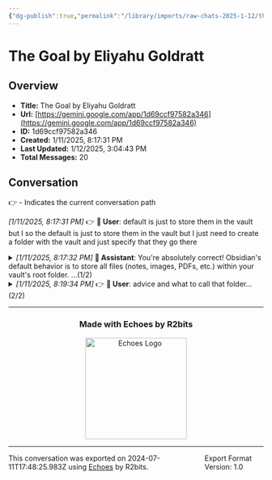 ```yaml
---
{"dg-publish":true,"permalink":"/library/imports/raw-chats-2025-1-12/the-goal-by-eliyahu-goldratt/"}
---
```


# The Goal by Eliyahu Goldratt

## Overview
- **Title:** The Goal by Eliyahu Goldratt 
- **Url:** [https://gemini.google.com/app/1d69ccf97582a346](https://gemini.google.com/app/1d69ccf97582a346)
- **ID:** 1d69ccf97582a346
- **Created:** 1/11/2025, 8:17:31 PM
- **Last Updated:** 1/12/2025, 3:04:43 PM
- **Total Messages:** 20

## Conversation
👉 - Indicates the current conversation path

<i>[1/11/2025, 8:17:31 PM]</i> 👉 <b>👤 User</b>: default is just to store them in the vault but I so the default is just to store them in the vault but I just need to create a folder with the vault and just specify that they go there<br>

<details style="margin-left: 0px">
<summary><i>[1/11/2025, 8:17:32 PM]</i> <b>🤖 Assistant</b>: You're absolutely correct! Obsidian's default behavior is to store all files (notes, images, PDFs, etc.) within your vault's root folder. ...(1/2)</summary>

---

<i>[1/11/2025, 8:17:32 PM]</i> <b>🤖 Assistant</b>: 

You're absolutely correct! Obsidian's default behavior is to store all files (notes, images, PDFs, etc.) within your vault's root folder. 

To organize your files, you simply need to:

1. **Create a new folder:** Within your vault's root folder, create a new folder where you want to store your media files. You can name it "Attachments," "Media," or anything that makes sense to you.
2. **Move your files:** Drag and drop your image, PDF, and other non-Markdown files into this new folder. As mentioned before, Obsidian will automatically update any internal links to these files.

That's it! You don't need to change any settings in Obsidian to make this work.

**Example:**

Let's say your vault is named "My Vault." You would:

1. Create a folder within "My Vault" called "Attachments."
2. Move all your images and PDFs into the "Attachments" folder.

Now, your vault will have a cleaner structure with your Markdown notes separate from your media files, making it easier for you and potentially for AI tools to navigate and process your content.
<br>

---

</details>

<details style="margin-left: 0px">
<summary><i>[1/11/2025, 8:19:34 PM]</i> 👉 <b>👤 User</b>: advice and what to call that folder...(2/2)</summary>

---

<i>[1/11/2025, 8:19:34 PM]</i> 👉 <b>👤 User</b>: 

 advice and what to call that folder
folder I I was gonna call it attachments but it's more than just attachments so I think it's anything that's a file that's in support of the obsidian involved maybe they are all attachments you tell me<br>

<details style="margin-left: 23px">
<summary><i>[1/11/2025, 8:19:35 PM]</i> <b>🤖 Assistant</b>: You're thinking deeply about the purpose of this folder, and that's great! "Attachments" might feel a bit limiting. Here's a breakdown to help you decide, along with some suggestions:...(1/2)</summary>

---

<i>[1/11/2025, 8:19:35 PM]</i> <b>🤖 Assistant</b>: 

You're thinking deeply about the purpose of this folder, and that's great! "Attachments" might feel a bit limiting. Here's a breakdown to help you decide, along with some suggestions:

**What is the folder for?**

It seems like you want a place to store files that *support* your notes but aren't the notes themselves. This could include:

* **Images:** Photos, diagrams, illustrations
* **PDFs:** Articles, research papers, documents
* **Audio:** Recordings of lectures, interviews, or your own thoughts
* **Video:** Clips related to your notes
* **Other files:** Spreadsheets, code snippets, etc.

**Considering "Attachments"**

While it might seem limited, "Attachments" is actually quite accurate. These files are, in essence, attached to your notes to provide more context or information.  

**Alternative Names**

Here are some other options that might resonate more with you:

* **Resources:** This emphasizes that the files are supporting materials for your notes.
* **Media:** This is a broad term that encompasses various file types.
* **Assets:** This suggests that the files have value and contribute to your knowledge base.
* **Supporting Files:** This is a clear and descriptive name.
* **Vault Files:** This highlights that these files are part of your Obsidian vault, even if they aren't notes.

**My Recommendation**

If you're looking for a simple and straightforward name, **"Attachments"** is perfectly fine. If you want something that feels a bit more encompassing, **"Resources"** or **"Media"** might be good choices.

Ultimately, the best name is the one that makes the most sense to you and clearly communicates the purpose of the folder. Don't overthink it too much! Choose a name and start organizing your files. You can always rename the folder later if you change your mind.
<br>

---

</details>

<details style="margin-left: 23px">
<summary><i>[1/12/2025, 7:57:28 AM]</i> 👉 <b>👤 User</b>: The folder that's going to hold. I need a name for the folder that's gonna hold navigation and portals, entry points into the external second brain. When a particular Ingram or idea gets large enough that it starts to touch many many things I will cr...(2/2)</summary>

---

<i>[1/12/2025, 7:57:28 AM]</i> 👉 <b>👤 User</b>: The folder that's going to hold. I need a name for the folder that's gonna hold navigation and portals, entry points into the external second brain. When a particular Ingram or idea gets large enough that it starts to touch many many things I will create a map of content or a drawing of some kind that kind of mine maps and links all of these various areas these navigational maps of content need to be kept together an interlink because they serve as my self created method of navigating the brain and a documentation of the main entry points where if you enter the brain from those points you have multiple avenues of exploration and you're getting abroad overview of that particular section of the brain in the process I don't want these particular in the mass of files that becomes the obsidian involved with all the ends so it needs to be a separate folder and I'd like to have one word name for it. Please give me 15 suggestions to capture what I described above<br>

<details style="margin-left: 46px">
<summary><i>[1/12/2025, 7:57:29 AM]</i> <b>🤖 Assistant</b>: You've got a fascinating system for navigating your expanding second brain! Here are 15 one-word names that capture the essence of this special folder:...(1/2)</summary>

---

<i>[1/12/2025, 7:57:29 AM]</i> <b>🤖 Assistant</b>: 

You've got a fascinating system for navigating your expanding second brain! Here are 15 one-word names that capture the essence of this special folder:

**Emphasis on Navigation:**

1. **Atlas:** Evokes a collection of maps for navigating a complex world.
2. **Chart:** Suggests a visual guide for navigating information.
3. **Compass:** Implies guidance and direction-finding within your notes.
4. **Guide:** A straightforward term for something that helps you find your way.
5. **Roadmap:** A plan or strategy for navigating a complex system.

**Emphasis on Entry Points:**

6. **Gateways:** Suggests points of entry into different areas of your brain.
7. **Portals:** Implies doorways to deeper levels of information.
8. **Thresholds:** Points of transition into new domains of knowledge.
9. **Entrances:** Clear and simple, indicating access points.
10. **Access:** Focuses on the ability to enter and explore different areas.

**Emphasis on Overview and Connections:**

11. **Nexus:** A central point where many things connect.
12. **Constellation:** A group of interconnected ideas or concepts.
13. **Landscape:** A broad view of the terrain of your knowledge.
14. **Overview:** Directly conveys the purpose of these maps.
15. **Synthesis:** Indicates the bringing together of different ideas.

**My Top Picks:**

* **Atlas**
* **Gateways**
* **Nexus**

These names seem to best capture the combination of navigation, entry points, and overview that you described.

Ultimately, the best name is the one that resonates most with you and how you visualize this crucial part of your second brain.
<br>

---

</details>

<details style="margin-left: 46px">
<summary><i>[1/12/2025, 7:59:02 AM]</i> 👉 <b>👤 User</b>: second the entire Second brain I am calling my wisdom Nexus so I like the idea of using the word Nexus. Give me 10 related words to Nexus particularly any that emphasize navigation...(2/2)</summary>

---

<i>[1/12/2025, 7:59:02 AM]</i> 👉 <b>👤 User</b>: second the entire Second brain I am calling my wisdom Nexus so I like the idea of using the word Nexus. Give me 10 related words to Nexus particularly any that emphasize navigation<br>

<details style="margin-left: 69px">
<summary><i>[1/12/2025, 7:59:03 AM]</i> <b>🤖 Assistant</b>: I like how you're weaving a consistent theme throughout your second brain! Here are 10 words related to "Nexus," with an emphasis on navigation:...(1/2)</summary>

---

<i>[1/12/2025, 7:59:03 AM]</i> <b>🤖 Assistant</b>: 

I like how you're weaving a consistent theme throughout your second brain! Here are 10 words related to "Nexus," with an emphasis on navigation:

**With Navigational Emphasis:**

1. **Junction:** A point where multiple paths converge, suggesting choices in direction.
2. **Crossroads:** Similar to junction, highlighting a place of decision-making in your exploration.
3. **Confluence:** A flowing together of information, with navigational implications.
4. **Hub:** A central point of connection with routes leading outward, like a transportation hub.
5. **Matrix:** A network of interconnected pathways, offering multiple routes.

**General Relation to Nexus:**

6. **Center:** The core or focal point, potentially with navigational significance.
7. **Core:** Similar to center, emphasizing the essential nature of these maps.
8. **Focal Point:** The place where attention is concentrated, potentially guiding exploration.
9. **Crux:** The pivotal point or essential element, possibly for navigation.
10. **Convergence:** The act of coming together, suggesting a meeting of paths.

**My Top Picks:**

* **Hub:** This strongly implies a central point with pathways leading to different areas.
* **Junction:** Captures the idea of choosing different directions within your knowledge landscape.
* **Matrix:** Evokes a complex network of interconnected ideas, perfect for a "Wisdom Nexus."<br>

---

</details>

<details style="margin-left: 69px">
<summary><i>[1/12/2025, 7:59:50 AM]</i> 👉 <b>👤 User</b>: I like matrix because it also mentions the movie which I love. thanks...(2/2)</summary>

---

<i>[1/12/2025, 7:59:50 AM]</i> 👉 <b>👤 User</b>: I like matrix because it also mentions the movie which I love. thanks<br>

<details style="margin-left: 92px">
<summary><i>[1/12/2025, 7:59:51 AM]</i> <b>🤖 Assistant</b>: Excellent choice! "Matrix" perfectly captures the interconnected nature of your navigational maps and has that cool connection to a film you love. It's a powerful word that evokes complexity, depth, and the ability to traverse a network of intercon...(1/2)</summary>

---

<i>[1/12/2025, 7:59:51 AM]</i> <b>🤖 Assistant</b>: 

Excellent choice! "Matrix" perfectly captures the interconnected nature of your navigational maps and has that cool connection to a film you love. It's a powerful word that evokes complexity, depth, and the ability to traverse a network of interconnected ideas. 

I'm glad I could help you find the right name for this important part of your second brain. It sounds like you're building an incredibly organized and insightful system for managing your knowledge. Good luck with your "Wisdom Nexus"!
<br>

---

</details>

<details style="margin-left: 92px">
<summary><i>[1/12/2025, 8:08:03 AM]</i> 👉 <b>👤 User</b>: "## Folders Used...(2/2)</summary>

---

<i>[1/12/2025, 8:08:03 AM]</i> 👉 <b>👤 User</b>: 

"## Folders Used
### Administration
Administrative procedures are kept in a dedicated space. This separation ensures quick access during system troubleshooting.
### Templates
Templates rest within Administration's embrace. These specialized forms guide the birth of each new Engram. Their careful design nurtures the growth of fresh wisdom.
### Matrix
The Navigation Hub directs our journey through knowledge landscapes. Rich content maps illuminate concentrated zones of insight. When Engrams cluster naturally around powerful themes, new maps emerge. These vital pathways form our wisdom transit system. Like a neural network of understanding, these maps transcend simple organization. Their profound interconnections create the living matrix of insight.
### Library
The Library holds our refined knowledge gems. Each Engram matures here through thoughtful enhancement. Like living wisdom, these entries grow stronger through periodic renewal and deeper understanding.
### Process
The Workspace nurtures evolving ideas. Every emerging Engram holds unique status markers. These status tags guide each piece through structured growth stages. A Kanban system illuminates their development path from seed to completion.

### Resources
Support files reside in their own dedicated space. This strategic separation keeps lightweight markdown content distinct from larger attachments. AI systems can scan ideas more efficiently. Quick backups become effortless."

I need a folder for those Engrams that are in the process stage, but I've decided that I am not going to process them further. Perhaps they were an ephemeral note or used as part of a project, or it merely documented a thought process that won't be updated in the future. These files will never make it to the permanent library, but if I don't do something with them, they will sit forever in the "process" folder even though they aren't ever going to be processed.

Give me 10 prospective names for this folder and provide a brief description of it's use like the ones provided.<br>

<details style="margin-left: 115px">
<summary><i>[1/12/2025, 8:08:04 AM]</i> <b>🤖 Assistant</b>: You're wise to create a dedicated space for those Engrams that have served their purpose but don't belong in the permanent Library. Here are 10 folder name ideas, along with descriptions:...(1/2)</summary>

---

<i>[1/12/2025, 8:08:04 AM]</i> <b>🤖 Assistant</b>: 

You're wise to create a dedicated space for those Engrams that have served their purpose but don't belong in the permanent Library. Here are 10 folder name ideas, along with descriptions:

**1. Archive:**

> The Archive safeguards completed or inactive Engrams. These records of past explorations or project-specific knowledge remain accessible for future reference, though they are no longer actively evolving.

**2. Repository:**

>  The Repository houses Engrams that have reached a stable state. Though not destined for the Library, they hold valuable insights or document completed thought processes. 

**3. Cold Storage:**

> Engrams in Cold Storage are frozen in time. They represent finished projects, fleeting notes, or documented explorations that require no further action. This ensures the "Process" folder remains focused on active development.

**4. Completed:**

> The Completed folder holds Engrams that have served their purpose. While not part of the core knowledge base, they offer a historical record of your intellectual journey.

**5. Dormant:**

>  Dormant Engrams rest peacefully, awaiting potential future reawakening. They hold valuable information or completed thought processes that are not actively evolving but may be revisited someday.

**6. Ephemeral:**

>  The Ephemeral folder captures fleeting thoughts and temporary notes. Like fireflies, these Engrams illuminate a moment in time before fading, leaving space for new ideas to emerge.

**7. Sandbox:**

> The Sandbox provides a space for experimental Engrams and explorations. These notes may not have a defined outcome but offer valuable insights into your creative process.

**8. Graveyard:** (a bit dramatic, but could work!)

>  The Graveyard is the final resting place for Engrams that have reached the end of their life cycle. They remain accessible as a historical record, but their active development has ceased.

**9. Holding Bay:**

>  The Holding Bay provides temporary storage for Engrams awaiting their final destination. Some may eventually move to the Library, while others will find a permanent home in the Archive.

**10. Incubator:** (if you want to imply potential future use)

> The Incubator nurtures Engrams with latent potential. While not actively processed, they may someday spark new ideas or contribute to future projects.

I'm leaning towards **Archive**, **Completed**, or **Cold Storage** as they best convey the sense of finality while still allowing for future access. But the best choice depends on your personal preference and how you envision this part of your system!
<br>

---

</details>

<details style="margin-left: 115px">
<summary><i>[1/12/2025, 2:14:34 PM]</i> 👉 <b>👤 User</b>: provide links to downloadable icon packs I can use in my obsidian vault to improve the look of my notes. Provide a list of free packs or icons....(2/2)</summary>

---

<i>[1/12/2025, 2:14:34 PM]</i> 👉 <b>👤 User</b>: provide links to downloadable icon packs I can use in my obsidian vault to improve the look of my notes. Provide a list of free packs or icons.<br>

<details style="margin-left: 138px">
<summary><i>[1/12/2025, 2:14:35 PM]</i> <b>🤖 Assistant</b>: You're on the right track to a more visually appealing Obsidian vault\! Icons can add personality, improve organization, and make your notes more engaging. Here are some resources for free icon packs and individual icons:...(1/2)</summary>

---

<i>[1/12/2025, 2:14:35 PM]</i> <b>🤖 Assistant</b>: 

You're on the right track to a more visually appealing Obsidian vault\! Icons can add personality, improve organization, and make your notes more engaging. Here are some resources for free icon packs and individual icons:

**Free Icon Packs:**

  * **Remix Icon:** A comprehensive open-source icon library with a wide variety of styles. [https://remixicon.com/](https://www.google.com/url?sa=E&source=gmail&q=https://remixicon.com/)
  * **Iconoir:** A large set of simple and consistent icons with a focus on accessibility. [https://iconoir.com/](https://www.google.com/url?sa=E&source=gmail&q=https://iconoir.com/)
  * **Feather Icons:** Minimalist icons designed for web and mobile interfaces. [https://feathericons.com/](https://www.google.com/url?sa=E&source=gmail&q=https://feathericons.com/)
  * **Lucide Icons:** A community-maintained fork of Feather Icons with additional icons and features. [https://lucide.dev/](https://www.google.com/url?sa=E&source=gmail&q=https://lucide.dev/)
  * **Tabler Icons:** A collection of over 1250 free MIT-licensed SVG icons. [https://tablericons.com/](https://www.google.com/url?sa=E&source=gmail&q=https://tablericons.com/)
  * **Simple Icons:** Logos of popular brands in a consistent style. [https://simpleicons.org/](https://www.google.com/url?sa=E&source=gmail&q=https://simpleicons.org/)
  * **Heroicons:** Hand-crafted SVG icons from the creators of Tailwind CSS. [https://heroicons.com/](https://www.google.com/url?sa=E&source=gmail&q=https://heroicons.com/)

**Sources for Individual Icons:**

  * **The Noun Project:** A vast collection of icons with a focus on visual communication. You can find many free icons with attribution. [https://thenounproject.com/](https://www.google.com/url?sa=E&source=gmail&q=https://thenounproject.com/)
  * **Flaticon:** A large database of free vector icons in various styles. [https://www.flaticon.com/](https://www.google.com/url?sa=E&source=gmail&q=https://www.flaticon.com/)
  * **Font Awesome:** A popular icon font with a free version that includes many basic icons. [https://fontawesome.com/](https://www.google.com/url?sa=E&source=gmail&q=https://fontawesome.com/)

**Tips for Using Icons in Obsidian:**

  * **Obsidian Icon Plugins:** Consider using plugins like "Iconize" or "Obsidian Icons" to make it easier to insert and manage icons in your notes.
  * **Consistent Style:** Choose icons from the same pack or with a similar style to maintain a cohesive look in your vault.
  * **Descriptive Icons:** Select icons that clearly represent the content of your notes or folders.
  * **Don't Overdo It:** Use icons sparingly to avoid visual clutter. Focus on using them to highlight key information or sections.

By exploring these resources and following these tips, you can enhance the visual appeal and organization of your Obsidian vault with icons that reflect your style and needs.
<br>

---

</details>

<details style="margin-left: 138px">
<summary><i>[1/12/2025, 2:41:03 PM]</i> 👉 <b>👤 User</b>: I get this error with importer from obsidian. What plugin do I need to fix this?...(2/2)</summary>

---

<i>[1/12/2025, 2:41:03 PM]</i> 👉 <b>👤 User</b>: I get this error with importer from obsidian. What plugin do I need to fix this?<br>

<details style="margin-left: 161px">
<summary><i>[1/12/2025, 2:41:04 PM]</i> <b>🤖 Assistant</b>: It seems like you're encountering an issue with the Obsidian Importer plugin, and the error message "JavaScript is required" suggests a conflict or missing dependency. While there isn't one specific plugin to directly fix this, here's a breakdown o...(1/2)</summary>

---

<i>[1/12/2025, 2:41:04 PM]</i> <b>🤖 Assistant</b>: 

It seems like you're encountering an issue with the Obsidian Importer plugin, and the error message "JavaScript is required" suggests a conflict or missing dependency. While there isn't one specific plugin to directly fix this, here's a breakdown of troubleshooting steps and potential solutions:

**1. Update Obsidian and the Importer Plugin:**

*   Ensure you have the latest version of Obsidian installed.
*   Check for updates to the Importer plugin within Obsidian's settings.

**2. Check for Plugin Conflicts:**

*   Temporarily disable other plugins to see if one of them is causing a conflict with the Importer.
*   If you identify a conflict, try updating the conflicting plugin or look for alternatives.

**3. Inspect the Developer Console:**

*   Open Obsidian's developer console (usually by pressing Ctrl+Shift+I or F12) to see if there are more specific error messages related to JavaScript. These messages might provide clues about the source of the problem.

**4. Community Support:**

*   Search the Obsidian forum or community discussions for similar issues. Others may have encountered and resolved this problem.
*   Consider posting your issue on the Obsidian forum with details about your setup and the error message.

**5. Reinstall the Importer Plugin:**

*   As a last resort, try uninstalling and reinstalling the Importer plugin. This can sometimes resolve issues caused by corrupted files.

**If the issue persists, here are some additional things to consider:**

* **Browser Issues:** Although Obsidian is a desktop app, it uses web technologies. Try a different web browser to see if the problem is related to your browser's JavaScript engine.
* **Operating System Compatibility:** Ensure your operating system is compatible with the latest version of Obsidian and its plugins.
* **Firewall or Antivirus:** Temporarily disable your firewall or antivirus software to see if it's interfering with the plugin's functionality.

By systematically working through these steps, you should be able to identify the root cause of the JavaScript error and get the Importer plugin working correctly in your Obsidian vault.
<br>

---

</details>

<details style="margin-left: 161px">
<summary><i>[1/12/2025, 2:48:40 PM]</i> 👉 <b>👤 User</b>: With the importer when it tells me that JavaScript is required...(2/2)</summary>

---

<i>[1/12/2025, 2:48:40 PM]</i> 👉 <b>👤 User</b>: 

With the importer when it tells me that JavaScript is required
How do I fix the air in obsidian<br>

<details style="margin-left: 184px">
<summary><i>[1/12/2025, 2:48:41 PM]</i> <b>🤖 Assistant</b>: It appears you're still encountering the "JavaScript is required" error with the Obsidian Importer plugin. Let's dive deeper into how to troubleshoot this within Obsidian:...(1/2)</summary>

---

<i>[1/12/2025, 2:48:41 PM]</i> <b>🤖 Assistant</b>: 

It appears you're still encountering the "JavaScript is required" error with the Obsidian Importer plugin. Let's dive deeper into how to troubleshoot this within Obsidian:

**1. Obsidian's Built-in Troubleshooting:**

*   **Clear Cache and Rebuild Vault:** Obsidian has options to clear its cache and rebuild the vault, which can resolve JavaScript errors. Go to `Settings > Files & Links` and look for these options.
*   **Safe Mode:** Start Obsidian in safe mode (usually by holding down the Shift key while launching). This disables all community plugins and helps identify if the error is caused by a plugin conflict. If the error disappears in safe mode, re-enable your plugins one by one to pinpoint the culprit.

**2. Focus on JavaScript Functionality:**

*   **Check Obsidian's JavaScript Settings:** Ensure that JavaScript is enabled in Obsidian's settings. This is usually found in a section related to "Advanced" or "Developer" settings.
*   **Third-Party Plugins:** Some community plugins might interfere with JavaScript execution. Temporarily disable any plugins that modify core Obsidian behavior or interact with JavaScript directly.

**3. External Factors:**

*   **Firewall/Antivirus:** Temporarily disable your firewall or antivirus software to see if it's blocking JavaScript execution within Obsidian.
*   **Browser Extensions:** If you're using a web-based version of Obsidian, disable browser extensions that might interfere with JavaScript.

**4. Advanced Troubleshooting (if comfortable):**

*   **Inspect the Developer Console:** Open Obsidian's developer console (Ctrl+Shift+I or F12) for more specific error messages. Look for any messages related to JavaScript files, missing libraries, or conflicts.
*   **Obsidian Forum/Community:** Search the Obsidian forum or community discussions for similar errors. The community is often helpful in identifying solutions or workarounds.

**If the problem persists:**

*   **Contact the Importer Plugin Developer:** Reach out to the plugin developer for support. They might be aware of specific issues or have troubleshooting steps for this error.
*   **Consider Alternative Importers:** Explore alternative import methods or plugins if the issue is specific to the Importer plugin you're currently using.

Remember to provide detailed information about your Obsidian version, operating system, and any specific error messages you encounter when seeking help on the forum or from the plugin developer. This will help others assist you more effectively.
<br>

---

</details>

<details style="margin-left: 184px">
<summary><i>[1/12/2025, 3:04:42 PM]</i> 👉 <b>👤 User</b>: It's in mind manager. I have many mind maps in mind Manager that I need to get into obsidian and in particular I want the MM outline structure I don't really care about much else but I'm having a difficulty exporting it I tried exporting it to HTML a...(2/2)</summary>

---

<i>[1/12/2025, 3:04:42 PM]</i> 👉 <b>👤 User</b>: It's in mind manager. I have many mind maps in mind Manager that I need to get into obsidian and in particular I want the MM outline structure I don't really care about much else but I'm having a difficulty exporting it I tried exporting it to HTML and then importing HTML to obsidian and it tells me that I can't make that happen because it doesn't have Java script to read it I'm looking for another method getting information from mindmanager into obsidian what are my options<br>
<i>[1/12/2025, 3:04:43 PM]</i> 👉 <b>🤖 Assistant</b>: 

You're right, relying on HTML export for complex MindManager maps can be tricky due to JavaScript dependencies and potential formatting issues. Here are some alternative methods to get your MindManager outlines into Obsidian, focusing on preserving that structure:

**1. OPML Export and Import:**

    *   **Export from MindManager:** MindManager often supports exporting to OPML (Outline Processor Markup Language), a format designed for outlines.
    *   **Import into Obsidian:**  Obsidian has community plugins (like `Advanced Tables`) that can import OPML files, converting the outline structure into Markdown-compatible lists or other formats.

**2. Markdown Export with Pandoc:**

    *   **Export from MindManager:** Export your mind map to a format that Pandoc can handle, such as DOCX or RTF.
    *   **Use Pandoc:** Pandoc is a powerful command-line tool that can convert between various document formats. Use Pandoc to convert your exported file to Markdown, preserving the outline structure.
    *   **Import into Obsidian:**  Simply paste the converted Markdown into an Obsidian note.

**3. Manual Copy and Paste (with Formatting Help):**

    *   **Copy from MindManager:** Copy the outline structure from MindManager.
    *   **Paste into Obsidian:** Paste the content into Obsidian. You might need to manually adjust the formatting to create proper Markdown lists or headings.
    *   **Obsidian Tools:** Use Obsidian's built-in tools (like the command palette or hotkeys) to quickly format the pasted content into a hierarchical structure.

**4. MindManager's "Text View" or "Outline View"**

    *   **Switch Views:** MindManager often has alternative views that display your map as a text outline.
    *   **Copy and Paste:** Copy the outline from this view and paste it into Obsidian, then adjust the formatting as needed.

**5. Screenshots (as a last resort):**

    *   **Capture Screenshots:**  If other methods fail, take screenshots of sections of your MindManager map.
    *   **Paste into Obsidian:**  Insert the screenshots into your notes and add textual descriptions or annotations to capture the key ideas.

**Important Considerations:**

*   **Complexity of Maps:** The complexity of your MindManager maps will influence the best method. Simple maps might be easily copied and pasted, while complex maps might require OPML or Pandoc.
*   **Desired Level of Detail:** Decide how much detail you want to preserve. If you only need the core outline, simple methods will suffice. If you need more information, you might need to combine methods or explore more advanced options.
*   **Experimentation:** Don't be afraid to experiment with different methods to find the one that best suits your needs and the structure of your MindManager maps.

By exploring these alternatives, you should be able to find a way to get your MindManager outlines into Obsidian and continue building your second brain!
<br>

---

</details>

---

</details>

---

</details>

---

</details>

---

</details>

---

</details>

---

</details>

---

</details>

---

</details>

---

<div align="center">

### Made with Echoes by R2bits

<a href="https://echoes.r2bits.com">
  <img src="https://images.squarespace-cdn.com/content/v1/6493af4741c13939d335f0b8/18b27467-2da2-43b7-8d44-234bccf4f462/MINI_ECHOES_LOGO_NORMAL_WHITE_TEXT_SMALL-05-14+%281%29.png?format=300w" alt="Echoes Logo" width="200"/>
</a>

</div>

---

<div style="display: flex; justify-content: space-between;">
  <span>This conversation was exported on 2024-07-11T17:48:25.983Z using <a href="https://echoes.r2bits.com">Echoes</a> by R2bits.</span>
  <span>Export Format Version: 1.0</span>
</div>
